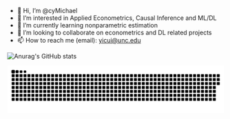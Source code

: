 - 👋 Hi, I’m @cyMichael
- 👀 I’m interested in Applied Econometrics, Causal Inference and ML/DL
- 🌱 I’m currently learning nonparametric estimation
- 💞️ I’m looking to collaborate on econometrics and DL related projects
- 📫 How to reach me (email): yicui@unc.edu

<!---
cyMichael/cyMichael is a ✨ special ✨ repository because its `README.md` (this file) appears on your GitHub profile.
You can click the Preview link to take a look at your changes.
--->

![Anurag's GitHub stats](https://github-readme-stats.vercel.app/api?username=cyMichael&show_icons=true&theme=radical)

<a href=#><img src="contributions.svg"></a>
